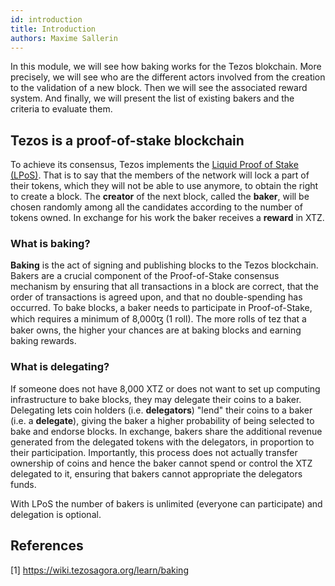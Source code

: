 ```yaml
---
id: introduction
title: Introduction
authors: Maxime Sallerin
---
```


In this module, we will see how baking works for the Tezos blokchain. More precisely, we will see who are the different actors involved from the creation to the validation of a new block. Then we will see the associated reward system. And finally, we will present the list of existing bakers and the criteria to evaluate them.

## Tezos is a proof-of-stake blockchain

To achieve its consensus, Tezos implements the [Liquid Proof of Stake (LPoS)](tezos-basics/liquid-proof-of-stake). That is to say that the members of the network will lock a part of their tokens, which they will not be able to use anymore, to obtain the right to create a block. The **creator** of the next block, called the **baker**, will be chosen randomly among all the candidates according to the number of tokens owned. In exchange for his work the baker receives a **reward** in XTZ.

### What is baking?

**Baking** is the act of signing and publishing blocks to the Tezos blockchain. Bakers are a crucial component of the Proof-of-Stake consensus mechanism by ensuring that all transactions in a block are correct, that the order of transactions is agreed upon, and that no double-spending has occurred.
To bake blocks, a baker needs to participate in Proof-of-Stake, which requires a minimum of 8,000ꜩ (1 roll). The more rolls of tez that a baker owns, the higher your chances are at baking blocks and earning baking rewards.

### What is delegating?

If someone does not have 8,000 XTZ or does not want to set up computing infrastructure to bake blocks, they may delegate their coins to a baker. Delegating lets coin holders (i.e. **delegators**) "lend" their coins to a baker (i.e. a **delegate**), giving the baker a higher probability of being selected to bake and endorse blocks. In exchange, bakers share the additional revenue generated from the delegated tokens with the delegators, in proportion to their participation. Importantly, this process does not actually transfer ownership of coins and hence the baker cannot spend or control the XTZ delegated to it, ensuring that bakers cannot appropriate the delegators funds.

With LPoS the number of bakers is unlimited (everyone can participate) and delegation is optional.

## References

[1] https://wiki.tezosagora.org/learn/baking
